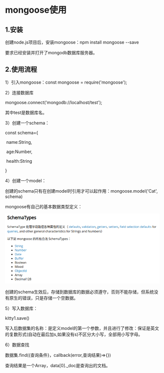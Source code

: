 # mongoose使用

## 1.安装

创建node.js项目后，安装mongoose：npm install mongoose --save

要求已经安装并打开了mongodb数据库服务器。

## 2.使用流程

1）引入mongoose：const mongoose = require('mongoose');

2）连接数据库

mongoose.connect('mongodb://localhost/test');

其中test是数据库名。

3）创建一个schema：

const schema={

​	name:String,

​	age:Number,

​	health:String

}

4）创建一个model：

创建的schema只有在创建model时引用才可以起作用：mongoose.model('Cat', schema)

mongoose有自己的基本数据类型定义：

![image-20211124161437651](image-20211124161437651.png)

创建的schema生效后，存储到数据库的数据必须遵守，否则不能存储，但系统没有原生的错误，只是存储一个空数据。

5）写入数据库：

kitty1.save()

写入后数据集的名称：是定义model的第一个参数，并且进行了修改：保证是英文的复数形式(自动在最后加s,如果没有s)不区分大小写，全部用小写字母。

6）数据查找

数据集.find({查询条件}，callback(error,查询结果)=>{})

查询结果是一个Array，data[0]._doc是查询出的文档。

